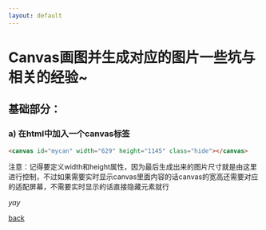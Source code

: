 ```yaml
---
layout: default
---
```


# [](#header-1)Canvas画图并生成对应的图片一些坑与相关的经验~

## [](#header-2)基础部分：

### [](#header-3)a)	在html中加入一个canvas标签
```html
<canvas id="mycan" width="629" height="1145" class="hide"></canvas>
```
注意：记得要定义width和height属性，因为最后生成出来的图片尺寸就是由这里进行控制，不过如果需要实时显示canvas里面内容的话canvas的宽高还需要对应的适配屏幕，不需要实时显示的话直接隐藏元素就行

_yay_

[back](./)
